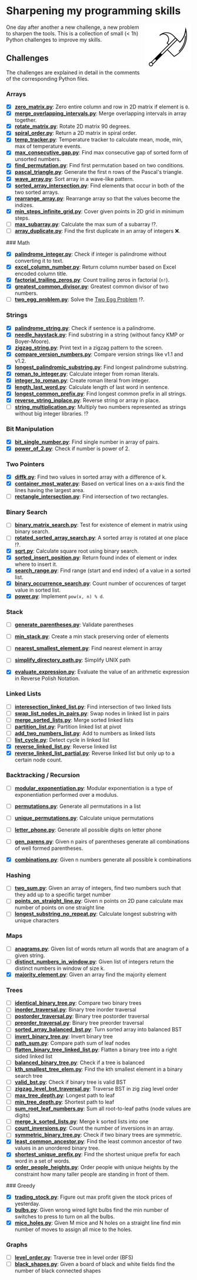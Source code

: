# Sharpening my programming skills

<img align="right" alt="mbtoolbox" src="keep_tools_sharp.png" />

One day after another a new challenge, a new problem to sharpen
the tools. This is a collection of small (< 1h) Python challenges
to improve my skills.

## Challenges

The challenges are explained in detail
in the comments of the corresponding Python files.

### Arrays

- [x] **[zero_matrix.py](challenges/array/zero_matrix.py)**: Zero entire column and row in 2D matrix if element is `0`.
- [x] **[merge_overlapping_intervals.py](challenges/array/merge_overlapping_intervals.py)**: Merge overlapping intervals in array together.
- [x] **[rotate_matrix.py](challenges/array/rotate_matrix.py)**: Rotate 2D matrix 90 degrees.
- [x] **[spiral_order.py](challenges/array/spiral_order.py)**: Return a 2D matrix in spiral order.
- [x] **[temp_tracker.py](challenges/array/temp_tracker.py)**: Temperature tracker to calculate mean, mode, min, max of temperature events.
- [x] **[max_consecutive_gap.py](challenges/array/max_consecutive_gap.py)**: Find max consecutive gap of sorted form of unsorted numbers.
- [x] **[find_permutation.py](challenges/array/find_permutation.py)**: Find first permutation based on two conditions.
- [x] **[pascal_triangle.py](challenges/array/pascal_triangle.py)**: Generate the first n rows of the Pascal's triangle.
- [x] **[wave_array.py](challenges/array/wave_array.py)**: Sort array in a wave-like pattern.
- [x] **[sorted_array_intersection.py](challenges/array/sorted_array_intersection.py)**: Find elements that occur in both of the two sorted arrays.
- [x] **[rearrange_array.py](challenges/array/rearrange_array.py)**: Rearrange array so that the values become the indizes.
- [x] **[min_steps_infinite_grid.py](challenges/array/min_steps_infinite_grid.py)**: Cover given points in 2D grid in minimum steps.
- [ ] **[max_subarray.py](challenges/array/max_subarray.py)**: Calculate the max sum of a subarray :interrobang:.
- [ ] **[array_duplicate.py](challenges/array/array_duplicate.py)**: Find the first duplicate in an array of integers :x:.

### Math

- [x] **[palindrome_integer.py](challenges/math/palindrome_integer.py)**: Check if integer is palindrome without converting it to text.
- [x] **[excel_column_number.py](challenges/math/excel_column_number.py)**: Return column number based on Excel encoded column title.
- [x] **[factorial_trailing_zeros.py](challenges/math/factorial_trailing_zeros.py)**: Count trailing zeros in factorial (`n!`).
- [x] **[greatest_common_divisor.py](challenges/math/greatest_common_divisor.py)**: Greatest common divisor of two numbers.
- [ ] **[two_egg_problem.py](challenges/math/two_egg_problem.py)**: Solve the [Two Egg Problem](http://datagenetics.com/blog/july22012/index.html) :interrobang:.

### Strings

- [x] **[palindrome_string.py](challenges/string/palindrome_string.py)**: Check if sentence is a palindrome.
- [x] **[needle_haystack.py](challenges/string/needle_haystack.py)**: Find substring in a string (without fancy KMP or Boyer-Moore).
- [x] **[zigzag_string.py](challenges/string/zigzag_string.py)**: Print text in a zigzag pattern to the screen.
- [x] **[compare_version_numbers.py](challenges/string/compare_version_numbers.py)**: Compare version strings like v1.1 and v1.2.
- [x] **[longest_palindromic_substring.py](challenges/string/longest_palindromic_substring.py)**: Find longest palindrome substring.
- [x] **[roman_to_integer.py](challenges/string/roman_to_integer.py)**: Calculate integer from roman literals.
- [x] **[integer_to_roman.py](challenges/string/integer_to_roman.py)**: Create roman literal from integer.
- [x] **[length_last_word.py](challenges/string/length_last_word.py)**: Calculate length of last word in sentence.
- [x] **[longest_common_prefix.py](challenges/string/longest_common_prefix.py)**: Find longest common prefix in all strings.
- [x] **[reverse_string_inplace.py](challenges/string/reverse_string_inplace.py)**: Reverse string or array in place.
- [ ] **[string_multiplication.py](challenges/string/string_multiplication.py)**: Multiply two numbers represented as strings without big integer libraries. :interrobang:

### Bit Manipulation

- [x] **[bit_single_number.py](challenges/bit_manipulation/bit_single_number.py)**: Find single number in array of pairs.
- [x] **[power_of_2.py](challenges/bit_manipulation/power_of_2.py)**: Check if number is power of 2.

### Two Pointers

- [x] **[diffk.py](challenges/diffk.py)**: Find two values in sorted array with a difference of k.
- [x] **[container_most_water.py](challenges/container_most_water.py)**: Based  on vertical lines on a x-axis find the lines having the largest area.
- [ ] **[rectangle_intersection.py](challenges/rectangle_intersection.py)**: Find intersection of two rectangles.

### Binary Search

- [ ] **[binary_matrix_search.py](challenges/binary_search/binary_matrix_search.py)**: Test for existence of element in matrix using binary search.
- [ ] **[rotated_sorted_array_search.py](challenges/binary_search/rotated_sorted_array_search.py)**: A sorted array is rotated at one place :interrobang:.
- [x] **[sqrt.py](challenges/binary_search/sqrt.py)**: Calculate square root using binary search.
- [x] **[sorted_insert_position.py](challenges/binary_search/sorted_insert_position.py)**: Return found index of element or index where to insert it.
- [x] **[search_range.py](challenges/binary_search/search_range.py)**: Find range (start and end index) of a value in a sorted list.
- [x] **[binary_occurrence_search.py](challenges/binary_search/binary_occurrence_search.py)**: Count number of occurences of target value in sorted list.
- [x] **[power.py](challenges/binary_search/power.py)**: Implement `pow(x, n) % d`.

### Stack

- [ ] **[generate_parentheses.py](challenges/stack/generate_parentheses.py)**: Validate parentheses
- [ ] **[min_stack.py](challenges/stack/min_stack.py)**: Create a min stack preserving order of elements
- [ ] **[nearest_smallest_element.py](challenges/stack/nearest_smallest_element.py)**: Find nearest element in array
- [ ] **[simplify_directory_path.py](challenges/stack/simplify_directory_path.py)**: Simplify UNIX path
- [x] **[evaluate_expression.py](challenges/stack/evaluate_expression.py)**: Evaluate the value of an arithmetic expression in Reverse Polish Notation.


### Linked Lists

- [ ] **[interesection_linked_list.py](challenges/linked_list/interesection_linked_list.py)**: Find intersection of two linked lists
- [ ] **[swap_list_nodes_in_pairs.py](challenges/linked_list/swap_list_nodes_in_pairs.py)**: Swap nodes in linked list in pairs
- [ ] **[merge_sorted_lists.py](challenges/linked_list/merge_sorted_lists.py)**: Merge sorted linked lists
- [ ] **[partition_list.py](challenges/linked_list/partition_list.py)**: Partition linked list at pivot
- [ ] **[add_two_numbers_list.py](challenges/linked_list/add_two_numbers_list.py)**: Add to numbers as linked lists
- [ ] **[list_cycle.py](challenges/linked_list/list_cycle.py)**: Detect cycle in linked list
- [x] **[reverse_linked_list.py](challenges/linked_list/reverse_linked_list.py)**: Reverse linked list
- [x] **[reverse_linked_list_partial.py](challenges/linked_list/reverse_linked_list_partial.py)**: Reverse linked list but only up to a certain node count.

### Backtracking / Recursion

- [ ] **[modular_exponentiation.py](challenges/backtracking/modular_exponentiation.py)**: Modular exponentiation is a type of exponentiation performed over a modulus.
- [ ] **[permutations.py](challenges/backtracking/permutations.py)**: Generate all permutations in a list
- [ ] **[unique_permutations.py](challenges/backtracking/unique_permutations.py)**: Calculate unique permutations
- [ ] **[letter_phone.py](challenges/backtracking/letter_phone.py)**: Generate all possible digits on letter phone
- [ ] **[gen_parens.py](challenges/backtracking/gen_parens.py)**: Given n pairs of parentheses generate all combinations of well formed parentheses.
- [x] **[combinations.py](challenges/backtracking/combinations.py)**: Given n numbers generate all possible k combinations


### Hashing

- [ ] **[two_sum.py](challenges/hashing/two_sum.py)**: Given an array of integers, find two numbers such that they add up to a specific target number
- [ ] **[points_on_straight_line.py](challenges/hashing/points_on_straight_line.py)**: Given n points on 2D pane calculate max number of points on one straight line
- [ ] **[longest_substring_no_repeat.py](challenges/hashing/longest_substring_no_repeat.py)**: Calculate longest substring with unique characters

### Maps
- [ ] **[anagrams.py](challenges/hashing/anagrams.py)**: Given list of words return all words that are anagram of a given string.
- [ ] **[distinct_numbers_in_window.py](challenges/hashing/distinct_numbers_in_window.py)**: Given list of integers return the distinct numbers in window of size k.
- [x] **[majority_element.py](challenges/backtracking/majority_element.py)**: Given an array find the majority element

### Trees

- [ ] **[identical_binary_tree.py](challenges/trees/identical_binary_tree.py)**: Compare two binary trees
- [ ] **[inorder_traversal.py](challenges/trees/inorder_traversal.py)**: Binary tree inorder traversal
- [ ] **[postorder_traversal.py](challenges/trees/postorder_traversal.py)**: Binary tree postorder traversal
- [ ] **[preorder_traversal.py](challenges/trees/preorder_traversal.py)**: Binary tree preorder traversal
- [ ] **[sorted_array_balanced_bst.py](challenges/trees/sorted_array_balanced_bst.py)**: Turn sorted array into balanced BST
- [ ] **[invert_binary_tree.py](challenges/trees/invert_binary_tree.py)**: Invert binary tree
- [ ] **[path_sum.py](challenges/trees/path_sum.py)**: Compare path sum of leaf nodes
- [ ] **[flatten_binary_tree_linked_list.py](challenges/trees/flatten_binary_tree_linked_list.py)**: Flatten a binary tree into a right sided linked list
- [ ] **[balanced_binary_tree.py](challenges/trees/balanced_binary_tree.py)**: Check if a tree is balanced
- [ ] **[kth_smallest_tree_elem.py](challenges/trees/kth_smallest_tree_elem.py)**: Find the kth smallest element in a binary search tree
- [ ] **[valid_bst.py](challenges/trees/valid_bst.py)**: Check if binary tree is valid BST
- [ ] **[zigzag_level_bst_traversal.py](challenges/trees/zigzag_level_bst_traversal.py)**: Traverse BST in zig ziag level order
- [ ] **[max_tree_depth.py](challenges/trees/max_tree_depth.py)**: Longest path to leaf
- [ ] **[min_tree_depth.py](challenges/trees/min_tree_depth.py)**: Shortest path to leaf
- [ ] **[sum_root_leaf_numbers.py](challenges/trees/sum_root_leaf_numbers.py)**: Sum all root-to-leaf paths (node values are digits)
- [ ] **[merge_k_sorted_lists.py](challenges/trees/merge_k_sorted_lists.py)**: Merge k sorted lists into one
- [ ] **[count_inversions.py](challenges/trees/count_inversions.py)**: Count the number of inversions in an array.
- [ ] **[symmetric_binary_tree.py](challenges/trees/symmetric_binary_tree.py)**: Check if two binary trees are symmetric.
- [x] **[least_common_ancestor.py](challenges/trees/least_common_ancestor.py)**: Find the least common ancestor of two values in an unordered binary tree.
- [x] **[shortest_unique_prefix.py](challenges/trees/shortest_unique_prefix.py)**: Find the shortest unique prefix for each word in a set of words.
- [x] **[order_people_heights.py](challenges/trees/order_people_heights.py)**: Order people with unique heights by the constraint how many taller people are standing in front of them.

### Greedy

- [x] **[trading_stock.py](challenges/greedy/trading_stock.py)**: Figure out max profit given the stock prices of yesterday.
- [x] **[bulbs.py](challenges/greedy/bulbs.py)**: Given wrong wired light bulbs find the min number of switches to press to turn on all the bulbs.
- [x] **[mice_holes.py](challenges/greedy/mice_holes.py)**: Given M mice and N holes on a straight line find min number of moves to assign all mice to the holes.

### Graphs
- [ ] **[level_order.py](challenges/graphs/level_order.py)**: Traverse tree in level order (BFS)
- [ ] **[black_shapes.py](challenges/graphs/black_shapes.py)**: Given a board of black and white fields find the number of black connected shapes
